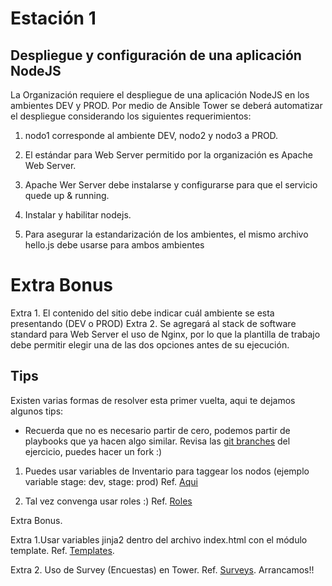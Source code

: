# Estación 1
## Despliegue y configuración de una aplicación NodeJS

La Organización requiere el despliegue de una aplicación NodeJS en los ambientes DEV y PROD. Por medio de Ansible Tower se deberá automatizar el despliegue considerando los siguientes requerimientos:

1. nodo1 corresponde al ambiente DEV, nodo2 y nodo3 a PROD.

2. El estándar para Web Server permitido por la organización es Apache Web Server.

3. Apache Wer Server debe instalarse y configurarse para que el servicio quede up & running.

4. Instalar y habilitar nodejs.

5. Para asegurar la estandarización de los ambientes, el mismo archivo hello.js debe usarse para ambos ambientes

# Extra Bonus 

Extra 1. El contenido del sitio debe indicar cuál ambiente se esta presentando (DEV o PROD)
Extra 2. Se agregará al stack de software standard para Web Server el uso de Nginx, por lo que la plantilla de trabajo debe permitir elegir una de las dos opciones antes de su ejecución.


## Tips

Existen varias formas de resolver esta primer vuelta, aqui te dejamos algunos tips:


- Recuerda que no es necesario partir de cero, podemos partir de playbooks que ya hacen algo similar. Revisa las [git branches](https://ansible.github.io/workshops/exercises/ansible_rhel/2.6-workflows/README.es.html) del ejercicio, puedes hacer un fork :)

1. Puedes usar variables de Inventario para taggear los nodos (ejemplo variable stage: dev, stage: prod)
Ref. [Aqui](https://ansible.github.io/workshops/exercises/ansible_rhel/2.7-wrap/README.es.html)

3. Tal vez convenga usar roles :) Ref. [Roles](https://ansible.github.io/workshops/exercises/ansible_rhel/1.7-role/README.es.html)

Extra Bonus. 

Extra 1.Usar variables jinja2 dentro del archivo index.html con el módulo template. Ref. [Templates](https://ansible.github.io/workshops/exercises/ansible_rhel/1.6-templates/README.es.html).


Extra 2. Uso de Survey (Encuestas) en Tower. Ref. [Surveys](https://ansible.github.io/workshops/exercises/ansible_rhel/2.4-surveys/README.es.html).
Arrancamos!!

